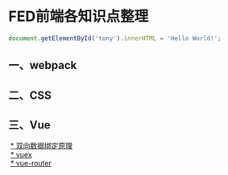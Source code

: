 # FED前端各知识点整理
```javascript
document.getElementById('tony').innerHTML = 'Hello World!';
```
## 一、webpack
## 二、CSS
## 三、Vue
  [* 双向数据绑定原理](http://www.baidu.com)<br>
  [* vuex](http://www.baidu.com)<br>
  [* vue-router](http://www.baidu.com)<br>
